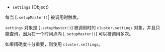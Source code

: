 <!-- YAML
added: v0.7.1
-->

* `settings` {Object}

每当 [`.setupMaster()`] 被调用时触发。

`settings` 对象是 [`.setupMaster()`] 被调用时的 `cluster.settings` 对象，并且只能查询，因为在一个时间点内 [`.setupMaster()`] 可以被调用多次。

如果精确度十分重要，则使用 `cluster.settings`。

